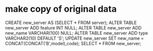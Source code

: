 # make copy of original data
CREATE new_server AS (SELECT * FROM server);
ALTER TABLE new_server ADD feature INT NULL;
ALTER TABLE new_server ADD new_name VARCHAR(100) NULL;
ALTER TABLE new_server ADD type VARCHAR2(10) DEFAULT 'S';
UPDATE new_server SET new_name = CONCAT(CONCAT('B',model),code);
SELECT *  FROM new_server;

